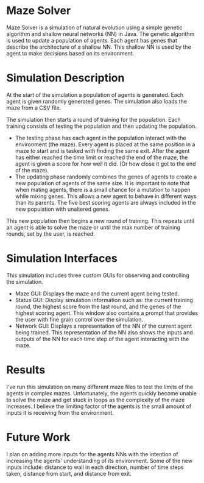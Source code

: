# Maze Solver

Maze Solver is a simulation of natural evolution using a simple genetic algorithm and shallow neural networks (NN) in Java. The genetic algorithm is used to update a population of agents. Each agent has genes that describe the architecture of a shallow NN. This shallow NN is used by the agent to make decisions based on its environment.

# Simulation Description

At the start of the simulation a population of agents is generated. Each agent is given randomly generated genes. The simulation also loads the maze from a CSV file.

The simulation then starts a round of training for the population. Each training consists of testing the population and then updating the population.
* The testing phase has each agent in the population interact with the environment (the maze). Every agent is placed at the same position in a maze to start and is tasked with finding the same exit. After the agent has either reached the time limit or reached the end of the maze, the agent is given a score for how well it did. (Or how close it got to the end of the maze).
* The updating phase randomly combines the genes of agents to create a new population of agents of the same size. It is important to note that when mating agents, there is a small chance for a mutation to happen while mixing genes. This allows a new agent to behave in different ways than its parents. The five best scoring agents are always included in the new population with unaltered genes.

This new population then begins a new round of training. This repeats until an agent is able to solve the maze or until the max number of training rounds, set by the user, is reached.

# Simulation Interfaces

This simulation includes three custom GUIs for observing and controlling the simulation.
* Maze GUI: Displays the maze and the current agent being tested.
* Status GUI: Display simulation information such as: the current training round, the highest score from the last round, and the genes of the highest scoring agent. This window also contains a prompt that provides the user with fine grain control over the simulation.
* Network GUI: Displays a representation of the NN of the current agent being trained. This representation of the NN also shows the inputs and outputs of the NN for each time step of the agent interacting with the maze.

# Results

I've run this simulation on many different maze files to test the limits of the agents in complex mazes. Unfortunately, the agents quickly become unable to solve the maze and get stuck in loops as the complexity of the maze increases. I believe the limiting factor of the agents is the small amount of inputs it is receiving from the environment.

# Future Work

I plan on adding more inputs for the agents NNs with the intention of increasing the agents' understanding of its environment. Some of the new inputs include: distance to wall in each direction, number of time steps taken, distance from start, and distance from exit.
